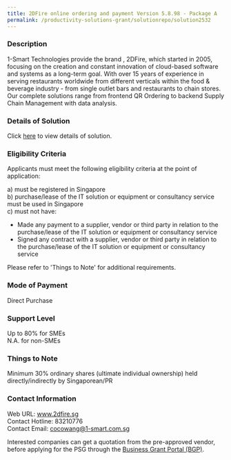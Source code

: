 ```yaml
---
title: 2DFire online ordering and payment Version 5.8.98 - Package A
permalink: /productivity-solutions-grant/solutionrepo/solution2532
---
```


### Description

1-Smart Technologies provide the brand , 2DFire, which started in 2005, focusing on the creation and constant innovation of cloud-based software and systems as a long-term goal. With over 15 years of experience in serving restaurants worldwide from different verticals within the food & beverage industry - from single outlet bars and restaurants to chain stores. Our complete solutions range from frontend QR Ordering to backend Supply Chain Management with data analysis.

### Details of Solution

Click <a href='https://www.gobusiness.gov.sg/images/psg/1-Smart_Technologies_20200875_Desensitised_Annex_3.pdf' target='_blank' rel='noopener'>here</a> to view details of solution.

### Eligibility Criteria

Applicants must meet the following eligibility criteria at the point of application:

a) must be registered in Singapore <br>
b) purchase/lease of the IT solution or equipment or consultancy service must be used in Singapore <br>
c) must not have:
- Made any payment to a supplier, vendor or third party in relation to the purchase/lease of the IT solution or equipment or consultancy service
- Signed any contract with a supplier, vendor or third party in relation to the purchase/lease of the IT solution or equipment or consultancy service

Please refer to 'Things to Note' for additional requirements.

### Mode of Payment
Direct Purchase

### Support Level
Up to 80% for SMEs <br>
N.A. for non-SMEs

### Things to Note
Minimum 30% ordinary shares (ultimate individual ownership) held directly/indirectly by Singaporean/PR

### Contact Information
Web URL: www.2dfire.sg <br>Contact Hotline: 83210776 <br>Contact Email: cocowang@1-smart.com.sg<br>

Interested companies can get a quotation from the pre-approved vendor, before applying for the PSG through the <a target='_blank' rel='noopener' href='https://www.businessgrants.gov.sg/'>Business Grant Portal (BGP)</a>.
